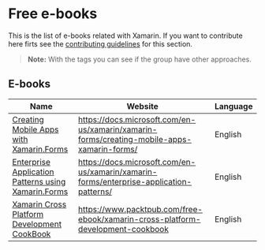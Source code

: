 # Free e-books

This is the list of e-books related with Xamarin. If you want to contribute here firts see the [contributing guidelines](contributing-guidelines.md) for this section.

> **Note:** With the tags you can see if the group have other approaches.

## E-books

Name | Website | Language
------------ | ------- | -------
[Creating Mobile Apps with Xamarin.Forms](e-book-profiles/creating-mobile-apps-with-xamarin-forms.md) | https://docs.microsoft.com/en-us/xamarin/xamarin-forms/creating-mobile-apps-xamarin-forms/ | English
[Enterprise Application Patterns using Xamarin.Forms](e-book-profiles/enterprise-application-patterns-using-xamarin-forms.md) | https://docs.microsoft.com/en-us/xamarin/xamarin-forms/enterprise-application-patterns/ | English
[Xamarin Cross Platform Development CookBook](e-book-profiles/Xamarin-Cross-Platform-Development-CookBook.md) | https://www.packtpub.com/free-ebook/xamarin-cross-platform-development-cookbook | English